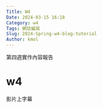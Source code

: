 ```yaml
---
Title: W4
Date: 2024-03-15 16:18
Category: w4
Tags: 網誌編寫
Slug: 2024-Spring-w4-blog-tutorial
Author: kmol
---
```


第四週實作內容報告

<!-- PELICAN_END_SUMMARY -->

# w4
影片上字幕
##